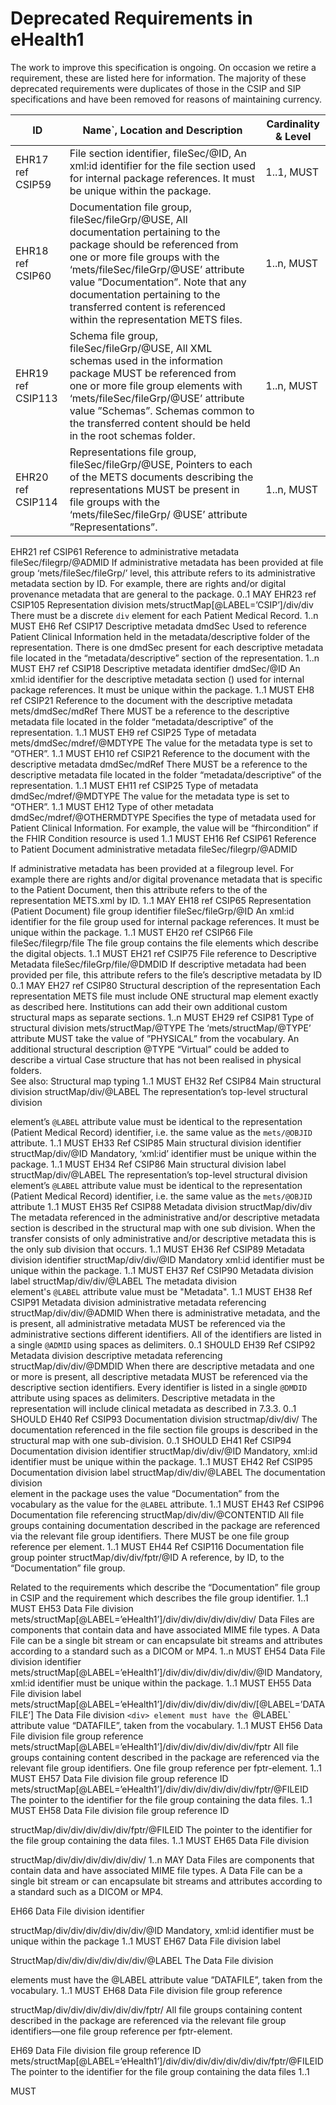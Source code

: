 # Deprecated Requirements in eHealth1
The work to improve this specification is ongoing. On occasion we retire a requirement, these are listed here for information. The majority of these deprecated requirements were duplicates of those in the CSIP and SIP specifications and have been removed for reasons of maintaining currency.

|**ID**        |**Name**`, Location and Description|**Cardinality & Level**|
|----------|----------------------------------------------|------------------|
|EHR17 ref CSIP59|File section identifier, fileSec/@ID, An xml:id identifier for the file section used for internal package references. It must be unique within the package.| 1..1, MUST|`
|EHR18 ref CSIP60|Documentation file group, fileSec/fileGrp/@USE, All documentation pertaining to the package should be referenced from one or more file groups with the ‘mets/fileSec/fileGrp/@USE’ attribute value ”Documentation”. Note that any documentation pertaining to the transferred content is referenced within the representation METS files.|1..n, MUST|
|EHR19 ref CSIP113|Schema file group, fileSec/fileGrp/@USE, All XML schemas used in the information package MUST be referenced from one or more file group elements with ‘mets/fileSec/fileGrp/@USE’ attribute value ”Schemas”. Schemas common to the transferred content should be held in the root schemas folder.|1..n, MUST|
|EHR20 ref CSIP114|Representations file group, fileSec/fileGrp/@USE, Pointers to each of the METS documents describing the representations MUST be present in file groups with the ‘mets/fileSec/fileGrp/ @USE’ attribute ”Representations”.|1..n, MUST|
EHR21
ref CSIP61	Reference to administrative metadata
fileSec/filegrp/@ADMID
If administrative metadata has been provided at file group ‘mets/fileSec/fileGrp/’ level, this attribute refers to its administrative metadata section by ID.
For example, there are rights and/or digital provenance metadata that are general to the package.	0..1
MAY
EHR23
ref CSIP105	Representation division
mets/structMap[@LABEL=’CSIP’]/div/div
There must be a discrete `div` element for each Patient Medical Record.	1..n
MUST
EH6
Ref CSIP17	Descriptive metadata
dmdSec
Used to reference Patient Clinical Information held in the metadata/descriptive folder of the representation.
There is one dmdSec present for each descriptive metadata file located in the “metadata/descriptive” section of the representation.	1..n
MUST
EH7
ref CSIP18	Descriptive metadata identifier
dmdSec/@ID
An xml:id identifier for the descriptive metadata section (<dmdSec>) used for internal package references. It must be unique within the package.	1..1
MUST
EH8
ref CSIP21	Reference to the document with the descriptive metadata
mets/dmdSec/mdRef
There MUST be a reference to the descriptive metadata file located in the folder “metadata/descriptive” of the representation. 	1..1
MUST
EH9
ref CSIP25	Type of metadata
mets/dmdSec/mdref/@MDTYPE
The value for the metadata type is set to “OTHER”.	1..1
MUST
EH10
ref CSIP21	Reference to the document with the descriptive metadata
dmdSec/mdRef
There MUST be a reference to the descriptive metadata file located in the folder “metadata/descriptive” of the representation. 	1..1
MUST
EH11
ref CSIP25	Type of metadata
dmdSec/mdref/@MDTYPE
The value for the metadata type is set to “OTHER”.	1..1
MUST
EH12	Type of other metadata
dmdSec/mdref/@OTHERMDTYPE
Specifies the type of metadata used for Patient Clinical  Information. 
For example, the value will be “fhircondition” if the FHIR Condition resource is used
	1..1
MUST
EH16
Ref CSIP61	Reference to Patient Document administrative metadata
fileSec/filegrp/@ADMID

If administrative metadata has been provided at a filegroup level. For example there are rights and/or digital provenance metadata that is specific to the Patient Document, then this attribute refers to the <amdSec> of the representation METS.xml by ID.
	1..1
MAY
EH18
ref CSIP65	Representation (Patient Document) file group identifier
fileSec/fileGrp/@ID
An xml:id identifier for the file group used for internal package references. It must be unique within the package.	1..1
MUST
EH20
ref CSIP66	File
fileSec/filegrp/file
The file group <fileGrp> contains the file elements which describe the digital objects.	1..1
MUST
EH21
ref CSIP75	File reference to Descriptive Metadata
fileSec/fileGrp/file/@DMDID
If descriptive metadata had been provided per file, this attribute refers to the file’s descriptive metadata by ID	0..1
MAY
EH27
ref CSIP80
	Structural description of the representation
Each representation METS file must include ONE structural map <structMap> element exactly as described here. 
Institutions can add their own additional custom structural maps as separate <structMap>  sections.	1..n
MUST
EH29
ref CSIP81
	Type of structural division
mets/structMap/@TYPE
The ‘mets/structMap/@TYPE’  attribute MUST take the value of  ”PHYSICAL” from the vocabulary. An additional structural description  @TYPE “Virtual” could be added to describe a virtual Case structure that has not been realised in physical folders.  
See also: Structural map typing
1..1 
MUST
EH32
Ref CSIP84	Main structural division
structMap/div/@LABEL
The representation’s top-level structural division <div> element’s `@LABEL` attribute value must be identical to the representation (Patient Medical Record) identifier, i.e. the same value as the `mets/@OBJID` attribute.	1..1
MUST
EH33
Ref CSIP85	Main structural division identifier
structMap/div/@ID
Mandatory,  ‘xml:id’ identifier must be unique within the package.	1..1
MUST
EH34
Ref CSIP86	Main structural division label
structMap/div/@LABEL
The representation’s top-level structural division <div> element’s `@LABEL` attribute value must be identical to the representation (Patient Medical Record) identifier, i.e. the same value as the `mets/@OBJID` attribute	1..1
MUST
EH35
Ref CSIP88	Metadata division
structMap/div/div
The metadata referenced in the administrative and/or descriptive metadata section is described in the structural map with one sub division. When the transfer consists of only administrative and/or descriptive metadata this is the only sub division that occurs.	1..1
MUST
EH36
Ref CSIP89	Metadata division identifier
structMap/div/div/@ID
Mandatory xml:id identifier must be unique within the package.	1..1
MUST
EH37
Ref CSIP90	Metadata division label
structMap/div/div/@LABEL
The metadata division <div> element's `@LABEL` attribute value must be "Metadata".	1..1
MUST
EH38
Ref CSIP91	Metadata division administrative metadata referencing
structMap/div/div/@ADMID
When there is administrative metadata, and the <amdSec> is present, all administrative metadata MUST be referenced via the administrative sections different identifiers.
All of the <amdSec> identifiers are listed in a single `@ADMID` using spaces as delimiters.	0..1
SHOULD
EH39
Ref CSIP92	Metadata division descriptive metadata referencing
structMap/div/div/@DMDID
When there are descriptive metadata and one or more <dmdSec> is present, all descriptive metadata MUST be referenced via the descriptive section identifiers.
Every <dmdSec> identifier is listed in a single `@DMDID` attribute using spaces as delimiters.
Descriptive metadata in the representation will include clinical metadata as described in 7.3.3.	0..1
SHOULD
EH40
Ref CSIP93	Documentation division
structmap/div/div/
The documentation referenced in the file section file groups is described in the structural map with one sub-division.	0..1
SHOULD
EH41
Ref CSIP94	Documentation division identifier
structMap/div/div/@ID
Mandatory, xml:id identifier must be unique within the package.	1..1
MUST
EH42
Ref CSIP95	Documentation division label
structMap/div/div/@LABEL
The documentation division <div> element in the package uses the value “Documentation” from the vocabulary as the value for the `@LABEL` attribute.	1..1
MUST
EH43
Ref CSIP96	Documentation file referencing
structMap/div/div/@CONTENTID
All file groups containing documentation described in the package are referenced via the relevant file group identifiers. There MUST be one file group reference per <fptr> element.	1..1
MUST
EH44
Ref CSIP116	Documentation file group pointer
structMap/div/div/fptr/@ID
A reference, by ID, to the “Documentation” file group.

Related to the requirements which describe the “Documentation” file group in CSIP and the requirement which describes the file group identifier.	1..1
MUST
EH53	Data File division
mets/structMap[@LABEL=’eHealth1’]/div/div/div/div/div/div/
Data Files are components that contain data and have associated MIME file types.
A Data File can be a single bit stream or can encapsulate bit streams and attributes according to a standard such as a DICOM or MP4.	1..n
MUST
EH54	Data File division identifier
mets/structMap[@LABEL=’eHealth1’]/div/div/div/div/div/div/@ID
Mandatory, xml:id identifier must be unique within the package.	1..1
MUST
EH55	Data File division label
mets/structMap[@LABEL=’eHealth1’]/div/div/div/div/div/div/[@LABEL=’DATAFILE’]
The Data File division `<div> element must have the `@LABEL` attribute value “DATAFILE”, taken from the vocabulary.	1..1
MUST
EH56	Data File division file group  reference
mets/structMap[@LABEL=’eHealth1’]/div/div/div/div/div/div/fptr
All file groups containing content described in the package are referenced via the relevant file group identifiers. One file group reference per fptr-element.	1..1
MUST
EH57	Data File division file group reference ID
mets/structMap[@LABEL=’eHealth1’]/div/div/div/div/div/div/fptr/@FILEID
The pointer to the identifier for the file group containing the data files.	1..1
MUST
EH58	Data File division file group reference ID

structMap/div/div/div/div/div/fptr/@FILEID
The pointer to the identifier for the file group containing the data files.	1..1
MUST
EH65	Data File division

structMap/div/div/div/div/div/div/	1..n
MAY
	Data Files are components that contain data and have associated MIME file types.  A Data File can be a single bit stream or can encapsulate bit streams and attributes according to a standard such as a DICOM or MP4.
	
EH66	Data File division identifier

structMap/div/div/div/div/div/div/@ID
Mandatory, xml:id identifier must be unique within the package
	1..1
MUST
EH67	Data File division label

StructMap/div/div/div/div/div/div/@LABEL
The Data File division <div> elements must have the @LABEL attribute value ”DATAFILE”, taken from the vocabulary.
	1..1
MUST
EH68	Data File division file group reference

structMap/div/div/div/div/div/div/fptr/
All file groups containing content described in the package are referenced via the relevant file group identifiers—one file group reference per fptr-element.
	
EH69	Data File division file group reference ID
mets/structMap[@LABEL=’eHealth1’]/div/div/div/div/div/div/div/fptr/@FILEID
The pointer to the identifier for the file group containing the data files	1..1

MUST
